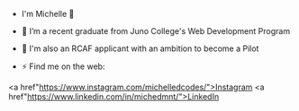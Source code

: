  - I'm Michelle 💜   

- 🌱 I’m a recent graduate from Juno College's Web Development Program

- 🍁 I'm also an RCAF applicant with an ambition to become a Pilot

-  ⚡ Find me on the web: 
 
 <a href"https://www.instagram.com/michelledcodes/">Instagram</a>
 <a href"https://www.linkedin.com/in/michedmnt/">LinkedIn</a>


<!--
**michedmnt/michedmnt** is a ✨ _special_ ✨ repository because its `README.md` (this file) appears on your GitHub profile.

Here are some ideas to get you started:

- 🔭 I’m currently working on ...

- 👯 I’m looking to collaborate on ...
- 🤔 I’m looking for help with ...
- 💬 Ask me about ...
- 📫 How to reach me: ...
- 😄 Pronouns: ...
- ⚡ Fun fact: ...
-->
